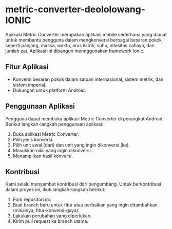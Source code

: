 # metric-converter-deololowang-IONIC

Aplikasi Metric Converter merupakan aplikasi mobile sederhana yang dibuat untuk membantu pengguna dalam mengkonversi berbagai besaran pokok seperti panjang, massa, waktu, arus listrik, suhu, intesitas cahaya, dan jumlah zat.
Aplikasi ini dibangun mennggunakan framework Ionic.

## Fitur Aplikasi
- Konversi besaran pokok dalam satuan internasional, sistem metrik, dan sistem imperial.
- Dukungan untuk platform Android.

## Penggunaan Aplikasi
Pengguna dapat membuka aplikasi Metric Converter di perangkat Android. Berikut langkah-langkah penggunaan aplikasi:
1. Buka aplikasi Metric Converter.
2. Pilih jenis konversi.
3. Pilih unit awal (dari) dan unit yang ingin dikonversi (ke).
4. Masukkan nilai yang ingin dikonversi.
5. Menampilkan hasil konversi.

## Kontribusi
Kami selalu menyambut kontribusi dari pengembang. Untuk berkontribusi dalam proyek ini, ikuti langkah-langkah berikut:
1. Fork repositori ini.
2. Buat branch baru untuk fitur atau perbaikan yang ingin ditambahkan (misalnya, fitur-konversi-gaya).
3. Lakukan perubahan yang diperlukan.
4. Kirim pull request ke branch utama.
